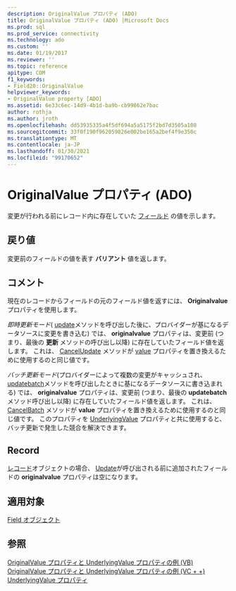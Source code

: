 ```yaml
---
description: OriginalValue プロパティ (ADO)
title: OriginalValue プロパティ (ADO) |Microsoft Docs
ms.prod: sql
ms.prod_service: connectivity
ms.technology: ado
ms.custom: ''
ms.date: 01/19/2017
ms.reviewer: ''
ms.topic: reference
apitype: COM
f1_keywords:
- Field20::OriginalValue
helpviewer_keywords:
- OriginalValue property [ADO]
ms.assetid: 6e33c6ec-14d9-4b1d-ba9b-cb99862e7bac
author: rothja
ms.author: jroth
ms.openlocfilehash: dd53935335a4f5df694a5a5175f2bd7d3505a108
ms.sourcegitcommit: 33f0f190f962059826e002be165a2bef4f9e350c
ms.translationtype: MT
ms.contentlocale: ja-JP
ms.lasthandoff: 01/30/2021
ms.locfileid: "99170652"
---
```

# <a name="originalvalue-property-ado"></a>OriginalValue プロパティ (ADO)
変更が行われる前にレコード内に存在していた [フィールド](./field-object.md) の値を示します。  
  
## <a name="return-value"></a>戻り値  
 変更前のフィールドの値を表す **バリアント** 値を返します。  
  
## <a name="remarks"></a>コメント  
 現在のレコードからフィールドの元のフィールド値を返すには、 **Originalvalue** プロパティを使用します。  
  
 *即時更新モード*( [update](./update-method.md)メソッドを呼び出した後に、プロバイダーが基になるデータソースに変更を書き込む) では、 **originalvalue** プロパティは、変更前 (つまり、最後の **更新** メソッドの呼び出し以降) に存在していたフィールド値を返します。 これは、 [CancelUpdate](./cancelupdate-method-ado.md) メソッドが [value](./value-property-ado.md) プロパティを置き換えるために使用するのと同じ値です。  
  
 *バッチ更新モード*(プロバイダーによって複数の変更がキャッシュされ、 [updatebatch](./updatebatch-method.md)メソッドを呼び出したときに基になるデータソースに書き込まれる) では、 **originalvalue** プロパティは、変更前 (つまり、最後の **updatebatch** メソッド呼び出し以降) に存在していたフィールド値を返します。 これは、 [CancelBatch](./cancelbatch-method-ado.md) メソッドが **value** プロパティを置き換えるために使用するのと同じ値です。 このプロパティを [UnderlyingValue](./underlyingvalue-property.md) プロパティと共に使用すると、バッチ更新で発生した競合を解決できます。  
  
## <a name="record"></a>Record  
 [レコード](./record-object-ado.md)オブジェクトの場合、 [Update](./update-method.md)が呼び出される前に追加されたフィールドの **originalvalue** プロパティは空になります。  
  
## <a name="applies-to"></a>適用対象  
 [Field オブジェクト](./field-object.md)  
  
## <a name="see-also"></a>参照  
 [OriginalValue プロパティと UnderlyingValue プロパティの例 (VB)](./originalvalue-and-underlyingvalue-properties-example-vb.md)   
 [OriginalValue プロパティと UnderlyingValue プロパティの例 (VC + +)](./originalvalue-and-underlyingvalue-properties-example-vc.md)   
 [UnderlyingValue プロパティ](./underlyingvalue-property.md)